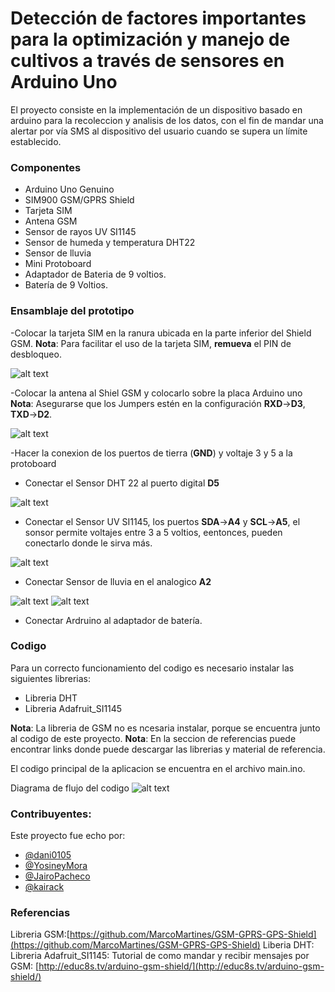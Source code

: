 Detección de factores importantes para la optimización y manejo de cultivos a través de sensores en Arduino Uno
======
   El proyecto consiste en la implementación de un dispositivo basado en arduino
para la recoleccion y analisis de los datos, con el fin de mandar una alertar
por vía SMS al dispositivo del usuario cuando se supera un límite establecido.

### Componentes
- Arduino Uno Genuino
- SIM900 GSM/GPRS Shield
- Tarjeta SIM
- Antena GSM
- Sensor de rayos UV SI1145
- Sensor de humeda y temperatura DHT22
- Sensor de lluvia 
- Mini Protoboard 
- Adaptador de Bateria de 9 voltios.
- Batería de 9 Voltios.

### Ensamblaje del prototipo
-Colocar la tarjeta SIM en la ranura ubicada en la parte inferior del Shield GSM.
**Nota**: Para facilitar el uso de la tarjeta SIM, **remueva** el PIN de desbloqueo.

![alt text](https://github.com/dani0105/Semestre-II-ProyectoArduino/doc/images/step1.jpeg)

-Colocar la antena al Shiel GSM y colocarlo sobre la placa Arduino uno
**Nota**: Asegurarse que los Jumpers estén en la configuración **RXD**->**D3**, **TXD**->**D2**.

![alt text](https://github.com/dani0105/Semestre-II-ProyectoArduino/doc/images/step2.jpeg)

-Hacer la conexion de los puertos de tierra (**GND**) y voltaje 3 y 5 a la protoboard

- Conectar el Sensor DHT 22 al puerto digital **D5**

![alt text](https://github.com/dani0105/Semestre-II-ProyectoArduino/doc/images/step3.jpeg)

- Conectar el Sensor UV SI1145, los puertos **SDA**->**A4** y **SCL**->**A5**, el sonsor permite voltajes entre 3 a 5 voltios, eentonces,
pueden conectarlo donde le sirva más.

![alt text](https://github.com/dani0105/Semestre-II-ProyectoArduino/doc/images/step4.jpeg)

- Conectar Sensor de lluvia en el analogico **A2**

![alt text](https://github.com/dani0105/Semestre-II-ProyectoArduino/doc/images/step5.jpeg)
![alt text](https://github.com/dani0105/Semestre-II-ProyectoArduino/doc/images/step6.jpeg)

- Conectar Ardruino al adaptador de batería.

### Codigo 
 Para un correcto funcionamiento del codigo es necesario instalar las siguientes librerias:
- Libreria DHT
- Libreria Adafruit_SI1145

**Nota**: La libreria de GSM no es ncesaria instalar, porque se encuentra junto al codigo de este proyecto.
**Nota**: En la seccion de referencias puede encontrar links donde puede descargar las librerias y material de referencia.

El codigo principal de la aplicacion se encuentra en el archivo main.ino.

Diagrama de flujo del codigo
![alt text](https://github.com/dani0105/Semestre-II-ProyectoArduino/doc/images/diagramFlow.jpeg)


### Contribuyentes:

Este proyecto fue echo por:
 - [@dani0105](https://github.com/dani0105)
 - [@YosineyMora](https://github.com/YosineyMora)
 - [@JairoPacheco](https://github.com/https://github.com/JairoPacheco)
 - [@kairack](https://github.com/kairack)

### Referencias
Libreria GSM:[https://github.com/MarcoMartines/GSM-GPRS-GPS-Shield](https://github.com/MarcoMartines/GSM-GPRS-GPS-Shield)
Liberia DHT: []()
Libreria Adafruit_SI1145: []()
Tutorial de como mandar y recibir mensajes por GSM: [http://educ8s.tv/arduino-gsm-shield/](http://educ8s.tv/arduino-gsm-shield/)
